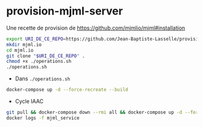 # provision-mjml-server
Une recette de provision de https://github.com/mjmlio/mjml#installation



```bash
export URI_DE_CE_REPO=https://github.com/Jean-Baptiste-Lasselle/provision-mjml-server/
mkdir mjml.io
cd mjml.io
git clone "$URI_DE_CE_REPO" . 
chmod +x ./operations.sh
./operations.sh
```
* Dans `./operations.sh`

```bash
docker-compose up -d --force-recreate --build 
```

* Cycle IAAC

```bash
git pull && docker-compose down --rmi all && docker-compose up -d --force-recreate --build 
docker logs -f mjml_service
```

